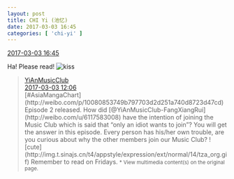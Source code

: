 ```yaml
---
layout: post
title: CHI Yi (池忆)
date: 2017-03-03 16:45
categories: [ 'chi-yi' ]
---
```


<div class="weibo-info">
  <a href="http://weibo.com/6117581836/Ey5QidECJ">2017-03-03 16:45</a>
</div>

Ha! Please read! ![kiss](http://img.t.sinajs.cn/t4/appstyle/expression/ext/normal/8f/qq_org.gif)

<!-- more -->

> <div class="weibo-post-name">
>   <a href="http://weibo.com/u/6094546964">YiAnMusicClub</a>
> </div>
> <div class="weibo-info">
>   <a href="http://weibo.com/6094546964/Ey40M82op">2017-03-03 12:06</a>
> </div>  
> [#AsiaMangaChart](http://weibo.com/p/10080853749b797703d2d251a740d8723d47cd) Episode 2 released. How did [@YiAnMusicClub-FangXiangRui](http://weibo.com/u/6117583008) have the intention of joining the Music Club which is said that “only an idiot wants to join”? You will get the answer in this episode. Every person has his/her own trouble, are you curious about why the other members join our Music Club? ![cute](http://img.t.sinajs.cn/t4/appstyle/expression/ext/normal/14/tza_org.gif) Remember to read on Fridays.  
> <small>* View multimedia content(s) on the original page.</small>
